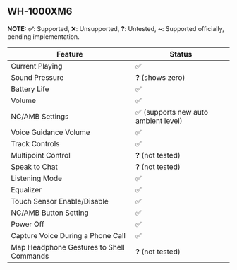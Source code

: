 WH-1000XM6
---
**NOTE:** **✅**: Supported, ❌: Unsupported, **?**: Untested, **~**: Supported officially, pending implementation.

| Feature                                  | Status                              |
|------------------------------------------|-------------------------------------|
| Current Playing                          | ✅                                   |
| Sound Pressure                           | **?** (shows zero)                  |
| Battery Life                             | ✅                                   |
| Volume                                   | ✅                                   |
| NC/AMB Settings                          | ✅ (supports new auto ambient level) |
| Voice Guidance Volume                    | ✅                                   |
| Track Controls                           | ✅                                   |
| Multipoint Control                       | **?** (not tested)                  |
| Speak to Chat                            | **?** (not tested)                  |
| Listening Mode                           | ✅                                   |
| Equalizer                                | ✅                                   |
| Touch Sensor Enable/Disable              | ✅                                   |
| NC/AMB Button Setting                    | ✅                                   |
| Power Off                                | ✅                                   |
| Capture Voice During a Phone Call        | ✅                                   |
| Map Headphone Gestures to Shell Commands | **?** (not tested)                  |

